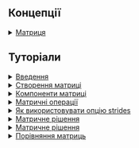## Концепції

<details>
  <summary><a href="./concept/Matrix.md">
    Матриця
  </a></summary>
    Вектор або множина векторів, що інтерпретується як матриця.
</details>

## Туторіали

<details>
  <summary><a href="./tutorial/Introduction.md">
    Введення
  </a></summary>
    В даній статті виконується огляд концепції матриці та його форматів задання.
</details>

<details>
  <summary><a href="./tutorial/MatrixCreation.md">
    Створення матриці
  </a></summary>
    Описуються способи створення матриці.
</details>

<details>
  <summary><a href="./tutorial/MatrixComponents.md">
    Компоненти матриці
  </a></summary>
    Як отримати рядок, колонку, елемент, скаляр чи підматрицю певної матриці.
</details>

<details>
  <summary><a href="./tutorial/MatrixOperations.md">
    Матричні операції
  </a></summary>
    Виконується огляд способів оперування матрицями.
</details>

<details>
  <summary><a href="./tutorial/OptionStrides.md">
    Як використовувати опцію strides
  </a></summary>
    Як використати опцію <code>strides</code> для інтерпретації буфера як матриці.
</details>

<details>
  <summary><a href="./tutorial/Solver.md">
    Матричне рішення
  </a></summary>
    Розглядаються рішення математичних задач матричним способом.
</details>

<details>
  <summary><a href="./tutorial/Solver.md">
    Матричне рішення
  </a></summary>
    Розглядаються засоби для рішення систем лінійних рівнянь.
</details>

<details>
  <summary><a href="./tutorial/MatricesComparison.md">
    Порівняння матриць
  </a></summary>
    Засоби для порівняння матриць.
</details>
